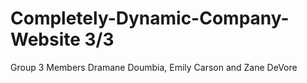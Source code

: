 # Completely-Dynamic-Company-Website 3/3
Group 3 Members Dramane Doumbia, Emily Carson and Zane DeVore
